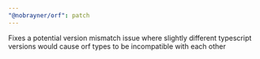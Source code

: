 ```yaml
---
"@nobrayner/orf": patch
---
```


Fixes a potential version mismatch issue where slightly different typescript versions would cause orf types to be incompatible with each other
